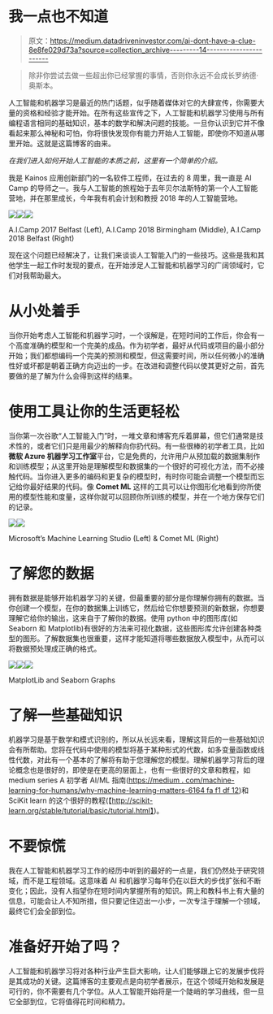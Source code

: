 # 我一点也不知道

> 原文：<https://medium.datadriveninvestor.com/ai-dont-have-a-clue-8e8fe029d73a?source=collection_archive---------14----------------------->

> 除非你尝试去做一些超出你已经掌握的事情，否则你永远不会成长罗纳德·奥斯本。

人工智能和机器学习是最近的热门话题，似乎随着媒体对它的大肆宣传，你需要大量的资格和经验才能开始。在所有这些宣传之下，人工智能和机器学习使用与所有编程语言相同的基础知识，基本的数学和解决问题的技能。一旦你认识到它并不像看起来那么神秘和可怕，你将很快发现你有能力开始人工智能，即使你不知道从哪里开始。这就是这篇博客的由来。

*在我们进入如何开始人工智能的本质之前，这里有一个简单的介绍。*

我是 Kainos 应用创新部门的一名软件工程师，在过去的 8 周里，我一直是 AI Camp 的导师之一。我与人工智能的旅程始于去年贝尔法斯特的第一个人工智能营地，并在那里成长，今年我有机会计划和教授 2018 年的人工智能营地。

![](img/70f8e74a4dbd94d643f48c747633d4db.png)![](img/daf419143eab95800fdd7b21db45e01e.png)![](img/1e90cd7169be575485e4cca5123f3759.png)

A.I.Camp 2017 Belfast (Left), A.I.Camp 2018 Birmingham (Middle), A.I.Camp 2018 Belfast (Right)

现在这个问题已经解决了，让我们来谈谈人工智能入门的一些技巧。这些是我和其他学生一起工作时发现的要点，在开始涉足人工智能和机器学习的广阔领域时，它们对我帮助最大。

# 从小处着手

当你开始考虑人工智能和机器学习时，一个误解是，在短时间的工作后，你会有一个高度准确的模型和一个完美的成品。作为初学者，最好从代码或项目的最小部分开始；我们都想编码一个完美的预测和模型，但这需要时间，所以任何微小的准确性好或坏都是朝着正确方向迈出的一步。在改进和调整代码以使其更好之前，首先要做的是了解为什么会得到这样的结果。

# 使用工具让你的生活更轻松

当你第一次谷歌“人工智能入门”时，一堆文章和博客充斥着屏幕，但它们通常是技术性的，或者它们只是用最少的解释向你扔代码。有一些很棒的初学者工具，比如**微软 Azure 机器学习工作室**平台，它是免费的，允许用户从预加载的数据集制作和训练模型；从这里开始是理解模型和数据集的一个很好的可视化方法，而不必接触代码。当你进入更多的编码和更复杂的模型时，有时你可能会调整一个模型而忘记给你最好结果的代码。像 **Comet ML** 这样的工具可以让你图形化地看到你所使用的模型性能和度量，这样你就可以回顾你所训练的模型，并在一个地方保存它们的记录。

![](img/e5769053c4de3c03e13cd1589ff9b68d.png)[![](img/4bcef417cfd2d2cbcff00b7f48bcb455.png)](https://towardsdatascience.com/how-i-monitor-and-track-my-machine-learning-experiments-from-anywhere-described-in-13-tweets-ec3d0870af99)

Microsoft’s Machine Learning Studio (Left) & Comet ML (Right)

# 了解您的数据

拥有数据是能够开始机器学习的关键，但最重要的部分是你理解你拥有的数据。当你创建一个模型，在你的数据集上训练它，然后给它你想要预测的新数据，你想要理解它给你的输出，这来自于了解你的数据。使用 python 中的图形库(如 Seaborn 和 Matplotlib)有很好的方法来可视化数据，这些图形库允许创建各种类型的图形。了解数据集也很重要，这样才能知道将哪些数据放入模型中，从而可以将数据预处理成正确的格式。

![](img/8c8ae16510329c1b82d44fb55e068691.png)![](img/bb78d7c0c73e7f1e04cc7e074a678dee.png)![](img/cd27f8ff6029df681e7fc60e81962ea6.png)

MatplotLib and Seaborn Graphs

# 了解一些基础知识

机器学习是基于数学和模式识别的，所以从长远来看，理解这背后的一些基础知识会有所帮助。您将在代码中使用的模型将基于某种形式的代数，如多变量函数或线性代数，对此有一个基本的了解将有助于您理解您的模型。理解机器学习背后的理论概念也是很好的，即使是在更高的层面上，也有一些很好的文章和教程，如 medium series A 初学者 AI/ML 指南([https://medium . com/machine-learning-for-humans/why-machine-learning-matters-6164 fa f1 df 12](https://medium.com/machine-learning-for-humans/why-machine-learning-matters-6164faf1df12))和 SciKit learn 的这个很好的教程(【http://scikit-learn.org/stable/tutorial/basic/tutorial.html】)。

# 不要惊慌

我在人工智能和机器学习工作的经历中听到的最好的一点是，我们仍然处于研究领域，而不是工程领域。这意味着 AI 和机器学习每年仍在以巨大的步伐扩张和不断变化；因此，没有人指望你在短时间内掌握所有的知识。网上和教科书上有大量的信息，可能会让人不知所措，但只要记住迈出一小步，一次专注于理解一个领域，最终它们会全部到位。

# 准备好开始了吗？

人工智能和机器学习将对各种行业产生巨大影响，让人们能够跟上它的发展步伐将是其成功的关键。这篇博客的主要观点是向初学者展示，在这个领域开始和发展是可行的，你不需要有几个学位。从人工智能开始将是一个陡峭的学习曲线，但一旦它全部到位，它将值得花时间和精力。
